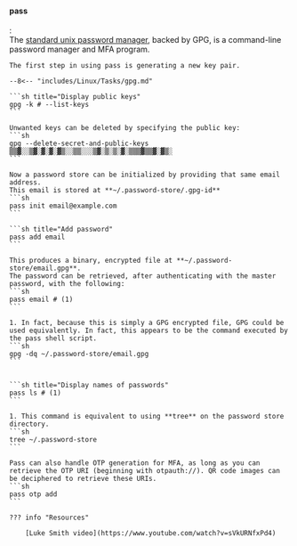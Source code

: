#### pass
:   
    The [standard unix password manager](https://www.passwordstore.org/), backed by GPG, is a command-line password manager and MFA program.

    The first step in using pass is generating a new key pair. 
    
    --8<-- "includes/Linux/Tasks/gpg.md"

    ```sh title="Display public keys"
    gpg -k # --list-keys
    ```

    Unwanted keys can be deleted by specifying the public key:
    ```sh
    gpg --delete-secret-and-public-keys ▒▒▓░░▒▓░▓░▓░▓▒░░▒▒░░░▒▓░▒░▒░▓░▒▒▒▓▒▒▓░▓▒░
    ```

    Now a password store can be initialized by providing that same email address.
    This email is stored at **~/.password-store/.gpg-id**
    ```sh
    pass init email@example.com
    ```

    ```sh title="Add password"
    pass add email
    ```

    This produces a binary, encrypted file at **~/.password-store/email.gpg**.
    The password can be retrieved, after authenticating with the master password, with the following:
    ```sh
    pass email # (1)
    ```

    1. In fact, because this is simply a GPG encrypted file, GPG could be used equivalently. In fact, this appears to be the command executed by the pass shell script.
    ```sh
    gpg -dq ~/.password-store/email.gpg
    ```


    ```sh title="Display names of passwords"
    pass ls # (1)
    ```

    1. This command is equivalent to using **tree** on the password store directory.
    ```sh
    tree ~/.password-store
    ```

    Pass can also handle OTP generation for MFA, as long as you can retrieve the OTP URI (beginning with otpauth://). QR code images can be deciphered to retrieve these URIs.
    ```sh
    pass otp add 
    ```

    ??? info "Resources"

        [Luke Smith video](https://www.youtube.com/watch?v=sVkURNfxPd4)
